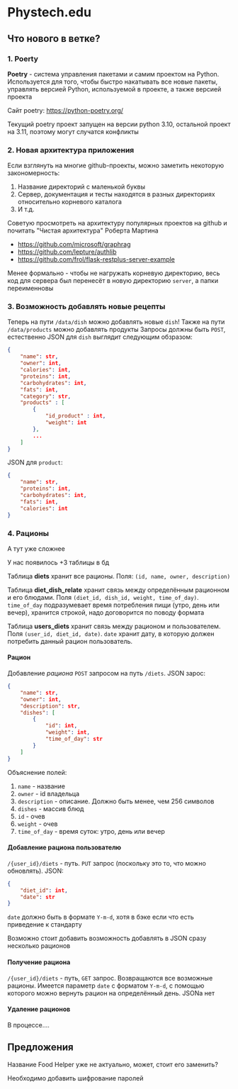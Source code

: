 # Phystech.edu

## Что нового в ветке?

### 1. Poerty

**Poetry** - система управления пакетами и самим проектом на Python. Используется для того, чтобы быстро накатывать все новые пакеты, управлять версией Python, используемой в проекте, а также версией проекта

Сайт poetry: https://python-poetry.org/

Текущий poetry проект запущен на версии python 3.10, остальной проект на 3.11, поэтому могут случатся конфликты

### 2. Новая архитектура приложения

Если взглянуть на многие github-проекты, можно заметить некоторую закономерность:
1. Название директорий с маленькой буквы
2. Сервер, документация и тесты находятся в разных директориях относительно корневого каталога
3. И т.д.

Советую просмотреть на архитектуру популярных проектов на github и почитать "Чистая архитектура" Роберта Мартина
- https://github.com/microsoft/graphrag
- https://github.com/lepture/authlib
- https://github.com/frol/flask-restplus-server-example

Менее формально - чтобы не нагружать корневую директорию, весь код для сервера был перенесёт в новую директорию `server`, а папки переименновы

### 3. Возможность добавлять новые рецепты 

Теперь на пути `/data/dish` можно добавлять новые `dish`! Также на пути `/data/products` можно добавлять продукты
Запросы должны быть `POST`, естественно
JSON для `dish` выглядит следующим обзразом:
```json
{
    "name": str,
    "owner": int,
    "calories": int,
    "proteins": int,
    "carbohydrates": int,
    "fats": int,
    "category": str,
    "products" : [
        {
            "id_product" : int,
            "weight": int
        },
        ...
    ]
}
```

JSON для `product`:
```json
{
    "name": str,
    "proteins": int,
    "carbohydrates": int,
    "fats": int,
    "calories": int
}
```

### 4. Рационы

А тут уже сложнее

У нас появилось +3 таблицы в бд

Таблица **diets** хранит все рационы. Поля: `(id, name, owner, description)`

Таблица **diet_dish_relate** хранит связь между определённым рационном и его блюдами. Поля `(diet_id, dish_id, weight, time_of_day)`. `time_of_day` подразумевает время потребления пищи (утро, день или вечер), хранится строкой, надо договорится по поводу формата

Таблица **users_diets** хранит связь между рационом и пользователем. Поля `(user_id, diet_id, date)`. `date` хранит дату, в которую должен потребить данный рацион пользователь.

#### Рацион
Добавление _рациона_ `POST` запросом на путь `/diets`. JSON зарос:
```json
{
    "name": str,
    "owner": int,
    "description": str,
    "dishes": [
        {
            "id": int,
            "weight": int,
            "time_of_day": str
        }
    ]
}
```
Объяснение полей:
1. `name` - название 
2. `owner` - id владельца
3. `description` - описание. Должно быть менее, чем 256 символов
4. `dishes` - массив блюд
5. `id` - очев
6. `weight` - очев
7. `time_of_day` - время суток: утро, день или вечер

#### Добавление рациона пользователю
`/{user_id}/diets` - путь. `PUT` запрос (поскольку это то, что можно обновлять). JSON:
```json
{
    "diet_id": int,
    "date": str
}
```
`date` должно быть в формате `Y-m-d`, хотя в бэке если что есть приведение к стандарту

Возможно стоит добавить возможность добавлять в JSON сразу несколько рационов

#### Получение рациона
`/{user_id}/diets` - путь, `GET` запрос. Возвращаются все возможные рационы. Имеется параметр `date` c форматом `Y-m-d`, с помощью которого можно вернуть рацион на определённый день. JSONа нет

#### Удаление рационов

В процессе....

## Предложения

Название Food Helper уже не актуально, может, стоит его заменить?

Необходимо добавить шифрование паролей

